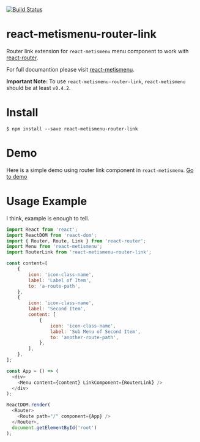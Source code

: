 [![Build Status](https://travis-ci.org/alpertuna/react-metismenu-router-link.svg?branch=master)](https://travis-ci.org/alpertuna/react-metismenu-router-link)

# react-metismenu-router-link

Router link extension for `react-metismenu` menu component to work with [react-router](https://github.com/reactjs/react-router).

For full documantion please visit [react-metismenu](https://github.com/alpertuna/react-metismenu).

**Important Note:** To use `react-metismenu-router-link`, `react-metismenu` should be at least `v0.4.2`.

# Install

```console
$ npm install --save react-metismenu-router-link
```

# Demo
Here is a simple demo using router link component in `react-metismenu`. [Go to demo](https://alpertuna.github.io/react-metismenu-router-link)


# Usage Example
I think, example is enough to tell.

```javascript
import React from 'react';
import ReactDOM from 'react-dom';
import { Router, Route, Link } from 'react-router';
import Menu from 'react-metismenu';
import RouterLink from 'react-metismenu-router-link';

const content=[
    {
        icon: 'icon-class-name',
        label: 'Label of Item',
        to: 'a-route-path',
    },
    {
        icon: 'icon-class-name',
        label: 'Second Item',
        content: [
            {
                icon: 'icon-class-name',
                label: 'Sub Menu of Second Item',
                to: 'another-route-path',
            },
        ],
    },
];

const App = () => (
  <div>
    <Menu content={content} LinkComponent={RouterLink} />
  </div>
);

ReactDOM.render(
  <Router>
    <Route path="/" component={App} />
  </Router>,
  document.getElementById('root')
);
```
